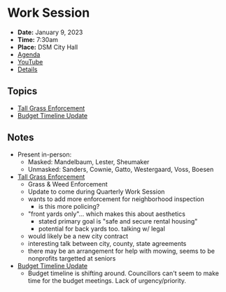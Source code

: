 # Work Session

- **Date:** January 9, 2023
- **Time:** 7:30am
- **Place:** DSM City Hall
- [Agenda](https://councildocs.dsm.city/agendas/2023/20230109CouncilWorkSession.pdf)
- [YouTube](https://youtu.be/aclnfYiKzvM)
- [Details](https://www.dsm.city/citycouncil_detail_T60_R2316.php)

## Topics

- [Tall Grass Enforcement](https://www.dsm.city/document_center/City%20Clerk/Work%20Sessions/2022/Tall%20Grass-and-Weed-Enforcement-1-9-2023.pdf)
- [Budget Timeline Update](https://www.dsm.city/document_center/City%20Clerk/Work%20Sessions/2022/Budget%20FY24%20Calendar.pdf)

## Notes

- Present in-person:
    - Masked: Mandelbaum, Lester, Sheumaker
    - Unmasked: Sanders, Cownie, Gatto, Westergaard, Voss, Boesen
- [Tall Grass Enforcement](https://www.dsm.city/document_center/City%20Clerk/Work%20Sessions/2022/Tall%20Grass-and-Weed-Enforcement-1-9-2023.pdf)
    - Grass & Weed Enforcement
    - Update to come during Quarterly Work Session
    - wants to add more enforcement for neighborhood inspection
        - is this more policing?
    - "front yards only"... which makes this about aesthetics
        - stated primary goal is "safe and secure rental housing"
        - potential for back yards too. talking w/ legal
    - would likely be a new city contract
    - interesting talk between city, county, state agreements
    - there may be an arrangement for help with mowing, seems to be nonprofits targetted at seniors
- [Budget Timeline Update](https://www.dsm.city/document_center/City%20Clerk/Work%20Sessions/2022/Budget%20FY24%20Calendar.pdf)
    - Budget timeline is shifting around. Councillors can't seem to make time for the budget meetings. Lack of urgency/priority.
